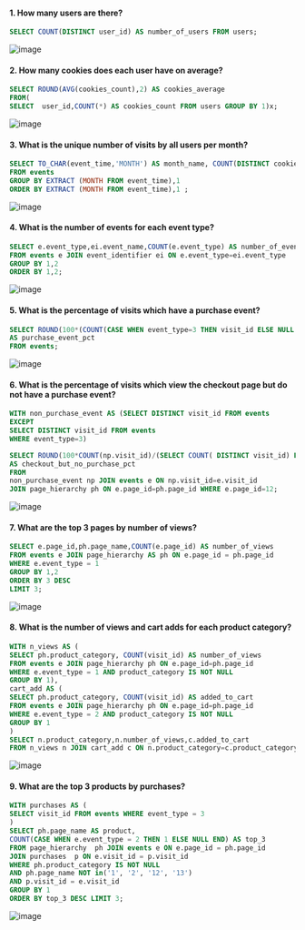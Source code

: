#### 1. How many users are there?
```sql
SELECT COUNT(DISTINCT user_id) AS number_of_users FROM users;
```
![image](https://github.com/shivin316/8__Week_SQL_Challenge/assets/122541994/7032a698-2898-48eb-86f1-d228f24685d0)


#### 2. How many cookies does each user have on average?
```sql
SELECT ROUND(AVG(cookies_count),2) AS cookies_average
FROM(
SELECT  user_id,COUNT(*) AS cookies_count FROM users GROUP BY 1)x;
```
![image](https://github.com/shivin316/8__Week_SQL_Challenge/assets/122541994/56ae8152-147f-4d8f-b8a6-36116a5fe48c)


#### 3. What is the unique number of visits by all users per month?
```sql
SELECT TO_CHAR(event_time,'MONTH') AS month_name, COUNT(DISTINCT cookie_id) AS unique_visits
FROM events
GROUP BY EXTRACT (MONTH FROM event_time),1
ORDER BY EXTRACT (MONTH FROM event_time),1 ;
```
![image](https://github.com/shivin316/8__Week_SQL_Challenge/assets/122541994/3e37b866-e028-4615-861d-a149c6bf399c)

#### 4. What is the number of events for each event type?
```sql
SELECT e.event_type,ei.event_name,COUNT(e.event_type) AS number_of_events
FROM events e JOIN event_identifier ei ON e.event_type=ei.event_type
GROUP BY 1,2 
ORDER BY 1,2;
```
![image](https://github.com/shivin316/8__Week_SQL_Challenge/assets/122541994/69ea08b0-934a-43cc-bbbf-37fab6c1b924)

#### 5. What is the percentage of visits which have a purchase event?
```sql
SELECT ROUND(100*(COUNT(CASE WHEN event_type=3 THEN visit_id ELSE NULL END)::NUMERIC/COUNT(DISTINCT visit_id)::NUMERIC),2)
AS purchase_event_pct
FROM events;
```
![image](https://github.com/shivin316/8__Week_SQL_Challenge/assets/122541994/d4a48d18-f99b-4493-842e-da1d141a0747)


#### 6. What is the percentage of visits which view the checkout page but do not have a purchase event?
```sql
WITH non_purchase_event AS (SELECT DISTINCT visit_id FROM events
EXCEPT 
SELECT DISTINCT visit_id FROM events
WHERE event_type=3)

SELECT ROUND(100*COUNT(np.visit_id)/(SELECT COUNT( DISTINCT visit_id) FROM events WHERE page_id=12):: NUMERIC,2)
AS checkout_but_no_purchase_pct 
FROM 
non_purchase_event np JOIN events e ON np.visit_id=e.visit_id
JOIN page_hierarchy ph ON e.page_id=ph.page_id WHERE e.page_id=12;
```
![image](https://github.com/shivin316/8__Week_SQL_Challenge/assets/122541994/1d6694a3-1253-4203-a3f4-7885e5777796)

#### 7. What are the top 3 pages by number of views?
```sql
SELECT e.page_id,ph.page_name,COUNT(e.page_id) AS number_of_views
FROM events e JOIN page_hierarchy AS ph ON e.page_id = ph.page_id
WHERE e.event_type = 1
GROUP BY 1,2
ORDER BY 3 DESC
LIMIT 3;
```
![image](https://github.com/shivin316/8__Week_SQL_Challenge/assets/122541994/91a15f29-2b90-4e5a-be41-0801b12f2296)

#### 8. What is the number of views and cart adds for each product category?
```sql
WITH n_views AS (
SELECT ph.product_category, COUNT(visit_id) AS number_of_views
FROM events e JOIN page_hierarchy ph ON e.page_id=ph.page_id 
WHERE e.event_type = 1 AND product_category IS NOT NULL
GROUP BY 1),
cart_add AS (
SELECT ph.product_category, COUNT(visit_id) AS added_to_cart
FROM events e JOIN page_hierarchy ph ON e.page_id=ph.page_id 
WHERE e.event_type = 2 AND product_category IS NOT NULL
GROUP BY 1
)
SELECT n.product_category,n.number_of_views,c.added_to_cart
FROM n_views n JOIN cart_add c ON n.product_category=c.product_category;
```
![image](https://github.com/shivin316/8__Week_SQL_Challenge/assets/122541994/5bc47852-401d-49be-bb70-37ec0d0ab633)

#### 9. What are the top 3 products by purchases?
```sql
WITH purchases AS (
SELECT visit_id FROM events WHERE event_type = 3
)
SELECT ph.page_name AS product,
COUNT(CASE WHEN e.event_type = 2 THEN 1 ELSE NULL END) AS top_3
FROM page_hierarchy  ph JOIN events e ON e.page_id = ph.page_id
JOIN purchases  p ON e.visit_id = p.visit_id
WHERE ph.product_category IS NOT NULL
AND ph.page_name NOT in('1', '2', '12', '13')
AND p.visit_id = e.visit_id
GROUP BY 1
ORDER BY top_3 DESC LIMIT 3;
```
![image](https://github.com/shivin316/8__Week_SQL_Challenge/assets/122541994/6890c512-106c-4aa5-9296-c256465db28b)

